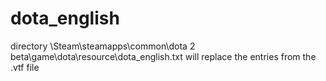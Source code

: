 # dota_english
directory
\Steam\steamapps\common\dota 2 beta\game\dota\resource\dota_english.txt
will replace the entries from the .vtf file
